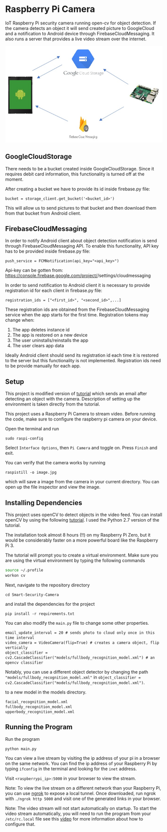 # Raspberry Pi Camera
IoT Raspberry Pi security camera running open-cv for object detection. If the camera detects an object it will send created picture to GoogleCloud and a notification to Android device through FirebaseCloudMessaging. It also runs a server that provides a live video stream over the internet.

![Scheme](images/system_architecture.jpg)





## GoogleCloudStorage

There needs to be a bucket created inside GoogleCloudStorage. Since it requires debit card information, this functionality is turned off at the moment. 

After creating a bucket we have to provide its id inside firebase.py file:
```
bucket = storage_client.get_bucket('<bucket_id>')
```
This will allow us to send pictures to that bucket and then download them from that bucket from Android client.

## FirebaseCloudMessaging

In order to notify Android client about object detection notification is send through FirebaseCloudMessaging API. To enable this functionality, API key has to be provided inside firebase.py file:

```
push_service = FCMNotification(api_key="<api_key>")
```
Api-key can be gotten from:  https://console.firebase.google.com/project/<project-name>/settings/cloudmessaging

In order to send notification to Android client it is necessary to provide registration id for each client in firebase.py file:

```
registration_ids = ["<first_id>", "<second_id>",...]
```
These registration ids are obtained from the FirebaseCloudMessaging service when the app starts for the first time.
Registration tokens may change when:

1. The app deletes instance id
2. The app is restored on a new device
3. The user uninstalls/reinstalls the app
4. The user clears app data

Ideally Android client should send its registration id each time it is restored to the server but this functionality is not implemented. Registration ids need to be provide manually for each app.
 

## Setup

This project is modified version of [tutorial](https://www.hackster.io/hackerhouse/smart-security-camera-90d7bd) which sends an email after detecting an object with the camera. Description of setting up the environment is taken directly from the tutorial.


This project uses a Raspberry Pi Camera to stream video. Before running the code, make sure to configure the raspberry pi camera on your device.

Open the terminal and run

```
sudo raspi-config
```

Select `Interface Options`, then `Pi Camera` and toggle on. Press `Finish` and exit.

You can verify that the camera works by running

```
raspistill -o image.jpg
```
which will save a image from the camera in your current directory. You can open up the file inspector and view the image.

## Installing Dependencies

This project uses openCV to detect objects in the video feed. You can install openCV by using the following [tutorial](http://www.pyimagesearch.com/2016/04/18/install-guide-raspberry-pi-3-raspbian-jessie-opencv-3/). I used the Python 2.7 version of the tutorial.

The installation took almost 8 hours (!!) on my Raspberry Pi Zero, but it would be considerably faster on a more powerful board like the Raspberry Pi 3.

The tutorial will prompt you to create a virtual environment. Make sure you are using the virtual environment by typing the following commands

```bash
source ~/.profile
workon cv
```

Next, navigate to the repository directory

```
cd Smart-Security-Camera
```

and install the dependencies for the project

```
pip install -r requirements.txt
```

You can also modify the `main.py` file to change some other properties.

```
email_update_interval = 20 # sends photo to cloud only once in this time interval
video_camera = VideoCamera(flip=True) # creates a camera object, flip vertically
object_classifier = cv2.CascadeClassifier("models/fullbody_recognition_model.xml") # an opencv classifier
```
Notably, you can use a different object detector by changing the path `"models/fullbody_recognition_model.xml"` in `object_classifier = cv2.CascadeClassifier("models/fullbody_recognition_model.xml")`.

to a new model in the models directory.

```
facial_recognition_model.xml
fullbody_recognition_model.xml
upperbody_recognition_model.xml
```

## Running the Program

Run the program

```
python main.py
```

You can view a live stream by visiting the ip address of your pi in a browser on the same network. You can find the ip address of your Raspberry Pi by typing `ifconfig` in the terminal and looking for the `inet` address. 

Visit `<raspberrypi_ip>:5000` in your browser to view the stream.

Note: To view the live stream on a different network than your Raspberry Pi, you can use [ngrok](https://ngrok.com/) to expose a local tunnel. Once downloaded, run ngrok with `./ngrok http 5000` and visit one of the generated links in your browser.

Note: The video stream will not start automatically on startup. To start the video stream automatically, you will need to run the program  from your `/etc/rc.local` file see this [video](https://youtu.be/51dg2MsYHns?t=7m4s) for more information about how to configure that.
